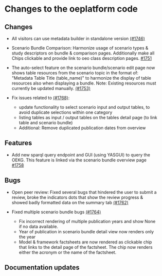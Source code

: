 <!--
SPDX-FileCopyrightText: 2025 Jonas Huber <https://github.com/jh-RLI> © Reiner Lemoine Institut

SPDX-License-Identifier: CC0-1.0
-->

# Changes to the oeplatform code

## Changes

- All visitors can use metadata builder in standalone version
  [(#1746)](https://github.com/OpenEnergyPlatform/oeplatform/pull/1746)

- Scenario Bundle Comparison: Harmonize usage of scenario types & study
  descriptors on bundle & comparison pages. Additionally make all Chips
  clickable and provide link to oeo class description pages.
  [#1751](https://github.com/OpenEnergyPlatform/oeplatform/pull/1751)

- The auto-select feature on the scenario bundle/scenario edit page now shows
  table resources from the scenario topic in the format of: "Metadata Table
  Title (table_name)" to harmonize the display of table resources also when
  displaying a bundle. Note: Existing resources must currently be updated
  manually.
  [(#1753)](https://github.com/OpenEnergyPlatform/oeplatform/pull/1753)

- Fix issues related to
  [(#1768)](https://github.com/OpenEnergyPlatform/oeplatform/pull/1768):
  - update functionality to select scenario input and output tables, to avoid
    duplicate selections within one category
  - listing tables as input / output tables on the tables detail page (to link
    table and scenario bundle)
  - Additional: Remove duplicated publication dates from overview

## Features

- Add new sparql query endpoint and GUI (using YASGUI) to query the OEKG. This
  feature is linked via the scenario bundle overview page
  [#1758](https://github.com/OpenEnergyPlatform/oeplatform/pull/1758)

## Bugs

- Open peer review: Fixed several bugs that hindered the user to submit a
  review, broke the indicators dots that show the review progress & showed badly
  formatted data on the summary tab
  [(#1762)](https://github.com/OpenEnergyPlatform/oeplatform/pull/1762)

- Fixed multiple scenario bundle bugs
  [(#1764)](https://github.com/OpenEnergyPlatform/oeplatform/pull/1764)
  - Fix incorrect rendering of multiple publication years and show None if no
    data available.
  - Year of publication in scenario bundle detail view now renders only the year
  - Model & framework factsheets are now rendered as clickable chip that links
    to the detail page of the factsheet. The chip now renders either the acronym
    or the name of the factsheet.

## Documentation updates
